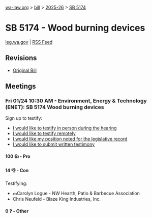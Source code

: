 [wa-law.org](/) > [bill](/bill/) > [2025-26](/bill/2025-26/) > [SB 5174](/bill/2025-26/sb/5174/)

# SB 5174 - Wood burning devices
[leg.wa.gov](https://app.leg.wa.gov/billsummary?BillNumber=5174&Year=2025&Initiative=false) | [RSS Feed](./rss.xml)

## Revisions
* [Original Bill](1/)

## Meetings
### Fri 01/24 10:30 AM - Environment, Energy & Technology (ENET): SB 5174 Wood burning devices
Sign up to testify:
* [I would like to testify in person during the hearing](https://app.leg.wa.gov/csi/Testifier/Add?chamber=House&mId=32454&aId=161846&caId=24935&tId=1)
* [I would like to testify remotely](https://app.leg.wa.gov/csi/Testifier/Add?chamber=House&mId=32454&aId=161846&caId=24935&tId=2)
* [I would like my position noted for the legislative record](https://app.leg.wa.gov/csi/Testifier/Add?chamber=House&mId=32454&aId=161846&caId=24935&tId=3)
* [I would like to submit written testimony](https://app.leg.wa.gov/csi/Testifier/Add?chamber=House&mId=32454&aId=161846&caId=24935&tId=4)

#### 100 👍 - Pro

#### 14 👎 - Con
Testifying:
* 💵Carolyn Logue - NW Hearth, Patio & Barbecue Association
* Chris Neufeld - Blaze King Industries, Inc.

#### 0 ❓ - Other
